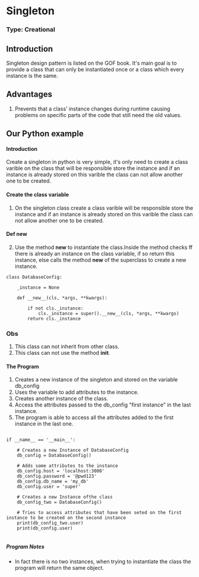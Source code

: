 # Singleton

### Type: Creational

## Introduction

Singleton design pattern is listed on the GOF book. It's main goal is to provide a class that can only be instantiated once or a class which every instance is the same.

## Advantages

1. Prevents that a class' instance changes during runtime causing problems on specific parts of the code that still need the old values.

## Our Python example

#### Introduction

Create a singleton in python is very simple, it's only need to create a class varible on the class that will be responsible store the instance and if an instance is already stored on this varible the class can not allow another one 
to be created. 


#### Create the class variable

1. On the singleton class create a class varible will be responsible store the instance and if an instance is already stored on this varible the class can not allow another one to be created. 


#### Def __new__

2. Use the  method __new__ to instantiate the class.Inside the method checks ff there is already an instance on the class variable, if so return this instance, else calls the method __new__ of the superclass to create a new instance.

```
class DatabaseConfig:
    
    _instance = None
    
    def __new__(cls, *args, **kwargs):
        
        if not cls._instance:
            cls._instance = super().__new__(cls, *args, **kwargs)
        return cls._instance

```

### Obs

1. This class can not inherit from other class.
2. This class can not use the  method __init__.


#### The Program

1. Creates a new instance of the singleton and stored on the variable db_config
2. Uses the variable to add attributes to the instance.
3. Creates another instance of the class.
4. Access the attributes passed to the db_config "first instance" in the last instance.
5. The program is able to access all the attributes added to the first instance in the last one.

```

if __name__ == '__main__':
    
    # Creates a new Instance of DatabaseConfig
    db_config = DatabaseConfig()
    
    # Adds some attributes to the instance
    db_config.host = 'localhost:3000'
    db_config.password = '@pwd123'
    db_config.db_name = 'my_db'
    db_config.user = 'super'
    
    # Creates a new Instance ofthe class
    db_config_two = DatabaseConfig()
    
    # Tries to access attributes that have been seted on the first instance to be created on the second instance
    print(db_config_two.user)
    print(db_config.user)
        

```

##### Program Notes

* In fact there is no two instances, when trying to instantiate the class the program will return the same object.


